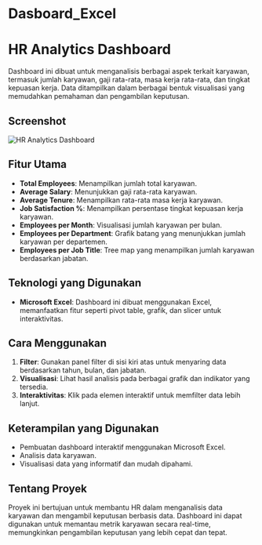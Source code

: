 # Dasboard_Excel

# HR Analytics Dashboard

Dashboard ini dibuat untuk menganalisis berbagai aspek terkait karyawan, termasuk jumlah karyawan, gaji rata-rata, masa kerja rata-rata, dan tingkat kepuasan kerja. Data ditampilkan dalam berbagai bentuk visualisasi yang memudahkan pemahaman dan pengambilan keputusan.

## Screenshot
![HR Analytics Dashboard](Dasboard_Excel/Dasboard_Excell.png)

## Fitur Utama
- **Total Employees**: Menampilkan jumlah total karyawan.
- **Average Salary**: Menunjukkan gaji rata-rata karyawan.
- **Average Tenure**: Menampilkan rata-rata masa kerja karyawan.
- **Job Satisfaction %**: Menampilkan persentase tingkat kepuasan kerja karyawan.
- **Employees per Month**: Visualisasi jumlah karyawan per bulan.
- **Employees per Department**: Grafik batang yang menunjukkan jumlah karyawan per departemen.
- **Employees per Job Title**: Tree map yang menampilkan jumlah karyawan berdasarkan jabatan.

## Teknologi yang Digunakan
- **Microsoft Excel**: Dashboard ini dibuat menggunakan Excel, memanfaatkan fitur seperti pivot table, grafik, dan slicer untuk interaktivitas.

## Cara Menggunakan
1. **Filter**: Gunakan panel filter di sisi kiri atas untuk menyaring data berdasarkan tahun, bulan, dan jabatan.
2. **Visualisasi**: Lihat hasil analisis pada berbagai grafik dan indikator yang tersedia.
3. **Interaktivitas**: Klik pada elemen interaktif untuk memfilter data lebih lanjut.

## Keterampilan yang Digunakan
- Pembuatan dashboard interaktif menggunakan Microsoft Excel.
- Analisis data karyawan.
- Visualisasi data yang informatif dan mudah dipahami.

## Tentang Proyek
Proyek ini bertujuan untuk membantu HR dalam menganalisis data karyawan dan mengambil keputusan berbasis data. Dashboard ini dapat digunakan untuk memantau metrik karyawan secara real-time, memungkinkan pengambilan keputusan yang lebih cepat dan tepat.

